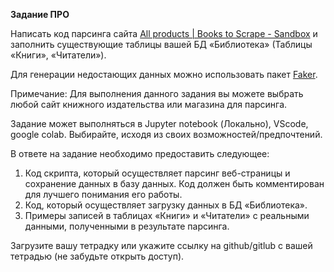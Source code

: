 **Задание ПРО**

Написать код парсинга сайта [All products | Books to Scrape - Sandbox](https://books.toscrape.com/) и заполнить существующие таблицы вашей БД «Библиотека» (Таблицы «Книги», «Читатели»).

Для генерации недостающих данных можно использовать пакет [Faker](https://pypi.org/project/Faker/).

Примечание: Для выполнения данного задания вы можете выбрать любой сайт книжного издательства или магазина для парсинга.

Задание может выполняться в Jupyter notebook (Локально), VScode, google colab. Выбирайте, исходя из своих возможностей/предпочтений.

В ответе на задание необходимо предоставить следующее:

1. Код скрипта, который осуществляет парсинг веб-страницы и сохранение данных в базу данных. Код должен быть комментирован для лучшего понимания его работы.
2. Код, который осуществляет загрузку данных в БД «Библиотека».
3. Примеры записей в таблицах «Книги» и «Читатели» с реальными данными, полученными в результате парсинга.

Загрузите вашу тетрадку или укажите ссылку на github/gitlub с вашей тетрадью (не забудьте открыть доступ).
